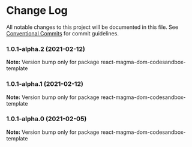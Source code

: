 # Change Log

All notable changes to this project will be documented in this file.
See [Conventional Commits](https://conventionalcommits.org) for commit guidelines.

### 1.0.1-alpha.2 (2021-02-12)

**Note:** Version bump only for package react-magma-dom-codesandbox-template





### 1.0.1-alpha.1 (2021-02-12)

**Note:** Version bump only for package react-magma-dom-codesandbox-template





### 1.0.1-alpha.0 (2021-02-05)

**Note:** Version bump only for package react-magma-dom-codesandbox-template
